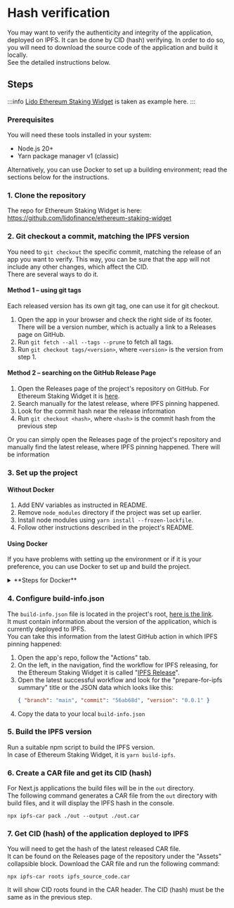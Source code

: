 # Hash verification
You may want to verify the authenticity and integrity of the application, deployed on IPFS.
It can be done by CID (hash) verifying. In order to do so, you will need to download the source code of the application and build it locally.   
See the detailed instructions below.

## Steps

:::info
[Lido Ethereum Staking Widget](https://github.com/lidofinance/ethereum-staking-widget) is taken as example here.
:::

### Prerequisites
You will need these tools installed in your system:
- Node.js 20+
- Yarn package manager v1 (classic) 

Alternatively, you can use Docker to set up a building environment; read the sections below for the instructions.

### 1. Clone the repository
The repo for Ethereum Staking Widget is here: https://github.com/lidofinance/ethereum-staking-widget

### 2. Git checkout a commit, matching the IPFS version
You need to `git checkout` the specific commit, matching the release of an app you want to verify.
This way, you can be sure that the app will not include any other changes, which affect the CID.  
There are several ways to do it.

#### Method 1 – using git tags
Each released version has its own git tag, one can use it for git checkout.
1. Open the app in your browser and check the right side of its footer.
There will be a version number, which is actually a link to a Releases page on GitHub.
2. Run `git fetch --all --tags --prune` to fetch all tags.
3. Run `git checkout tags/<version>`, where `<version>` is the version from step 1. 

#### Method 2 – searching on the GitHub Release Page
1. Open the Releases page of the project's repository on GitHub. For Ethereum Staking Widget it is [here](https://github.com/lidofinance/ethereum-staking-widget/releases).
2. Search manually for the latest release, where IPFS pinning happened.
3. Look for the commit hash near the release information
4. Run `git checkout <hash>`, where `<hash>` is the commit hash from the previous step

Or you can simply open the Releases page of the project's repository
and manually find the latest release, where IPFS pinning happened. There will be information 

### 3. Set up the project

#### Without Docker
1. Add ENV variables as instructed in README.
2. Remove `node_modules` directory if the project was set up earlier.
3. Install node modules using `yarn install --frozen-lockfile`.
4. Follow other instructions described in the project's README.

#### Using Docker
If you have problems with setting up the environment or if it is your preference,
you can use Docker to set up and build the project.

<details>
<summary>
**Steps for Docker**
</summary>
<div>
1. Configure `build-info.json` as instructed in [this step](hash-verification.md#4-configure-build-infojson).
2. Create `verification.Dockerfile` file in the project's root with this content:

```
# build env
FROM node:20-alpine as build

WORKDIR /app

RUN apk add --no-cache git=~2
COPY package.json yarn.lock ./

RUN yarn install --frozen-lockfile --non-interactive --ignore-scripts && yarn cache clean

COPY . .
RUN NODE_NO_BUILD_DYNAMICS=true yarn typechain && yarn build-ipfs
# public/runtime is used to inject runtime vars; it should exist and user node should have write access there for it
RUN rm -rf /app/public/runtime && mkdir /app/public/runtime && chown node /app/public/runtime

# final image
FROM node:20-alpine as base

WORKDIR /app
RUN apk add --no-cache curl=~8
COPY --from=build /app /app
```
3. Add ENV variables as instructed in the project's README.
4. Run these commands:
```
docker build --no-cache -t verification:0 -f verification.Dockerfile .
docker create --name verification-container verification:0
docker cp verification-container:/app/out /Users/${Name}/${Path-to-project}/dockerbuild-verification
docker rm verification-container
```
5. Run further steps from [step 6](hash-verification.md#6-create-a-car-file-and-get-its-cid-hash) of this instruction.  
</div>
</details>

### 4. Configure build-info.json
The `build-info.json` file is located in the project's root, [here is the link](https://github.com/lidofinance/ethereum-staking-widget/blob/develop/build-info.json).  
It must contain information about the version of the application, which is currently deployed to IPFS.  
You can take this information from the latest GitHub action in which IPFS pinning happened:
1. Open the app's repo, follow the "Actions" tab.
2. On the left, in the navigation, find the workflow for IPFS releasing, for the Ethereum Staking Widget it is called "[IPFS Release](https://github.com/lidofinance/ethereum-staking-widget/actions/workflows/ci-ipfs.yml)".
3. Open the latest successful workflow and look for the "prepare-for-ipfs summary" title or the JSON data which looks like this:
   ```json
   { "branch": "main", "commit": "56ab68d", "version": "0.0.1" }
   ```
4. Copy the data to your local `build-info.json`

### 5. Build the IPFS version
Run a suitable npm script to build the IPFS version.  
In case of Ethereum Staking Widget, it is `yarn build-ipfs`.

### 6. Create a CAR file and get its CID (hash)
For Next.js applications the build files will be in the `out` directory.  
The following command generates a CAR file from the `out` directory with build files, and it will display the IPFS hash in the console.
```
npx ipfs-car pack ./out --output ./out.car
```

### 7. Get CID (hash) of the application deployed to IPFS 
You will need to get the hash of the latest released CAR file.  
It can be found on the Releases page of the repository under the "Assets" collapsible block.
Download the CAR file and run the following command:
```
npx ipfs-car roots ipfs_source_code.car
```
It will show CID roots found in the CAR header. The CID (hash) must be the same as in the previous step.

